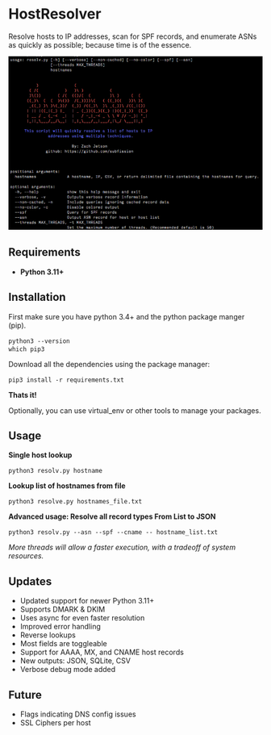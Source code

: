 # HostResolver
Resolve hosts to IP addresses, scan for SPF records, and enumerate ASNs as quickly as possible; because time is of the essence.

![HostResolver Screenshot](https://raw.githubusercontent.com/subfission/HostResolver/master/HostResolver.png)

## Requirements
* **Python 3.11+**

## Installation
First make sure you have python 3.4+ and the python package manger (pip).
    
    python3 --version
    which pip3
    
Download all the dependencies using the package manager:

    pip3 install -r requirements.txt
    
**Thats it!**

Optionally, you can use virtual_env or other tools to manage your packages.


## Usage

**Single host lookup**

    python3 resolv.py hostname
    
**Lookup list of hostnames from file**

    python3 resolve.py hostnames_file.txt
    
**Advanced usage: Resolve all record types From List to JSON**

    python3 resolv.py --asn --spf --cname -- hostname_list.txt
    
*More threads will allow a faster execution, with a tradeoff of system resources.*

## Updates

- Updated support for newer Python 3.11+
- Supports DMARK & DKIM
- Uses async for even faster resolution
- Improved error handling
- Reverse lookups
- Most fields are toggleable
- Support for AAAA, MX, and CNAME host records
- New outputs: JSON, SQLite, CSV
- Verbose debug mode added

## Future

 - Flags indicating DNS config issues
 - SSL Ciphers per host
 